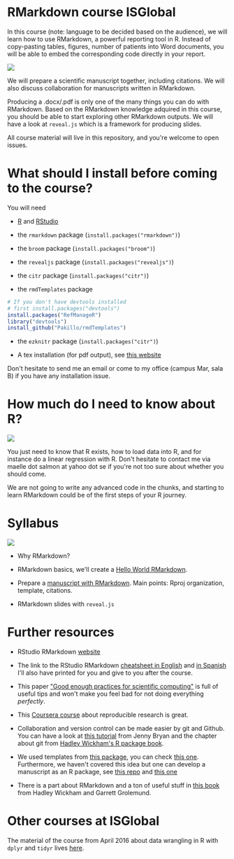 RMarkdown course ISGlobal
=========================

In this course (note: language to be decided based on the audience), we will learn how to use RMarkdown, a powerful reporting tool in R. Instead of copy-pasting tables, figures, number of patients into Word documents, you will be able to embed the corresponding code directly in your report.

![](https://media.giphy.com/media/hjMFEOl6mDsRi/source.gif)

We will prepare a scientific manuscript together, including citations. We will also discuss collaboration for manuscripts written in RMarkdown.

Producing a .docx/.pdf is only one of the many things you can do with RMarkdown. Based on the RMarkdown knowledge adquired in this course, you should be able to start exploring other RMarkdown outputs. We will have a look at `reveal.js` which is a framework for producing slides. 

All course material will live in this repository, and you're welcome to open issues.

# What should I install before coming to the course?

You will need

* [R](https://cran.r-project.org/) and [RStudio](https://www.rstudio.com/products/rstudio/download/)

* the `rmarkdown` package (`install.packages("rmarkdown")`)

* the `broom` package (`install.packages("broom")`)

* the `revealjs` package (`install.packages("revealjs")`)

* the `citr` package (`install.packages("citr")`)

* the `rmdTemplates` package

```r
# If you don't have devtools installed
# first install.packages("devtools")
install.packages("RefManageR")
library("devtools")
install_github("Pakillo/rmdTemplates")
```

* the `ezknitr` package (`install.packages("citr")`)

* A tex installation (for pdf output), see [this website](https://www.latex-project.org/get/)

Don't hesitate to send me an email or come to my office (campus Mar, sala B) if you have any installation issue.



# How much do I need to know about R?

![](https://media.giphy.com/media/rAm0u2k17rM3e/giphy.gif)

You just need to know that R exists, how to load data into R, and for instance do a linear regression with R. Don't hesitate to contact me via maelle dot salmon at yahoo dot se if you're not too sure about whether you should come.  

We are not going to write any advanced code in the chunks, and starting to learn RMarkdown could be of the first steps of your R journey.

# Syllabus

![](http://media4.giphy.com/media/t0TNY68t8wq2Y/giphy.gif)

* Why RMarkdown?

* RMarkdown basics, we'll create a [Hello World RMarkdown](hello_world_rmd/).

* Prepare a [manuscript with RMarkdown](article/). Main points: Rproj organization, template, citations.

* RMarkdown slides with `reveal.js`


# Further resources

* RStudio RMarkdown [website](http://rmarkdown.rstudio.com/)

* The link to the RStudio RMarkdown [cheatsheet in English](https://www.rstudio.com/wp-content/uploads/2015/02/rmarkdown-cheatsheet.pdf) and [in Spanish](https://www.rstudio.com/wp-content/uploads/2015/03/rmarkdown-spanish.pdf) I'll also have printed for you and give to you after the course.

* This paper ["Good enough practices for scientific computing"](https://arxiv.org/pdf/1609.00037v2.pdf) is full of useful tips and won't make you feel bad for not doing everything _perfectly_. 

* This [Coursera course](https://es.coursera.org/learn/reproducible-research) about reproducible research is great.

* Collaboration and version control can be made easier by git and Github. You can have a look at [this tutorial](http://happygitwithr.com/) from Jenny Bryan and the chapter about git from [Hadley Wickham's R package book](http://r-pkgs.had.co.nz/git.html).

* We used templates from [this package](https://github.com/Pakillo/rmdTemplates), you can check [this one](https://github.com/rstudio/rticles). Furthermore, we haven't covered this idea but one can develop a manuscript as an R package, see [this repo](https://github.com/jhollist/manuscriptPackage) and [this one](https://github.com/cboettig/template)

* There is a part about RMarkdown and a ton of useful stuff in [this book](http://r4ds.had.co.nz/) from Hadley Wickham and Garrett Grolemund.


# Other courses at ISGlobal

The material of the course from April 2016 about data wrangling in R with `dplyr` and `tidyr` lives [here](https://github.com/masalmon/domar_datos).